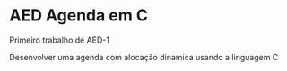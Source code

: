 # AED Agenda em C

Primeiro trabalho de AED-1

Desenvolver uma agenda com alocação dinamica usando a linguagem C
